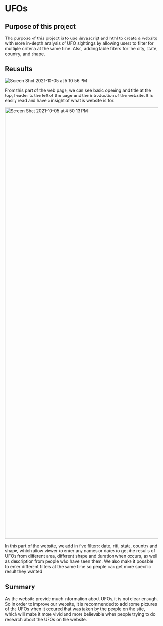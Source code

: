 # UFOs

## Purpose of this project

The purpose of this project is to use Javascript and html to create a website with more in-depth analysis of UFO sightings by allowing users to filter for multiple criteria at the same time. Also, adding table filters for the city, state, country, and shape.

## Reusults

![Screen Shot 2021-10-05 at 5 10 56 PM](https://user-images.githubusercontent.com/81284888/136120717-4d90fcf3-f289-4b1e-ab3d-fee2e8d21a79.png)

From this part of the web page, we can see basic opening and title at the top, header to the left of the page and the introduction of the website. It is easily read and have a insight of what is website is for.

<img width="1417" alt="Screen Shot 2021-10-05 at 4 50 13 PM" src="https://user-images.githubusercontent.com/81284888/136120465-bd903d38-dcc0-4526-92b6-5eb5c654898c.png">

In this part of the website, we add in five filters: date, citi, state, country and shape, which allow viewer to enter any names or dates to get the results of UFOs from different area, different shape and duration when occurs, as well as description from people who have seen them. We also make it possible to enter different filters at the same time so people can get more specific result they wanted

## Summary

As the website provide much information about UFOs, it is not clear enough. So in order to improve our website, it is recommended to add some pictures of the UFOs when it occured that was taken by the people on the site, which will make it more vivid and more believable when people trying to do research about the UFOs on the website.
